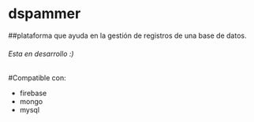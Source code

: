 # dspammer

##plataforma que ayuda en la gestión de registros de una base de datos.

###### Esta en desarrollo :)

#Compatible con:
- firebase
- mongo
- mysql

